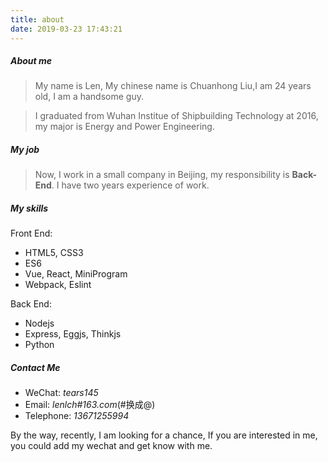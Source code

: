 ```yaml
---
title: about
date: 2019-03-23 17:43:21
---
```


##### About me
>My name is Len, My chinese name is Chuanhong Liu,I am 24 years old, I am a handsome guy.

> I graduated from Wuhan Institue of Shipbuilding Technology at 2016, my major is Energy and Power Engineering.

##### My job
> Now, I work in a small company in Beijing, my responsibility is **Back-End**. I have two years experience of work.

##### My skills
Front End:
  - HTML5, CSS3
  - ES6
  - Vue, React, MiniProgram
  - Webpack, Eslint

Back End:
  - Nodejs
  - Express, Eggjs, Thinkjs
  - Python

##### Contact Me
- WeChat: *tears145*
- Email: _lenlch#163.com_(#换成@)
- Telephone: *13671255994*

By the way, recently, I am looking for a chance, If you are interested in me, you could add my wechat and get know with me.